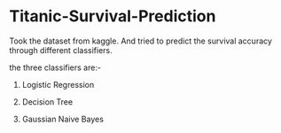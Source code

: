 # Titanic-Survival-Prediction

Took the dataset from kaggle. And tried to predict the survival accuracy through different classifiers. 

the three classifiers are:-

1. Logistic Regression 

2. Decision Tree

3. Gaussian Naive Bayes 
